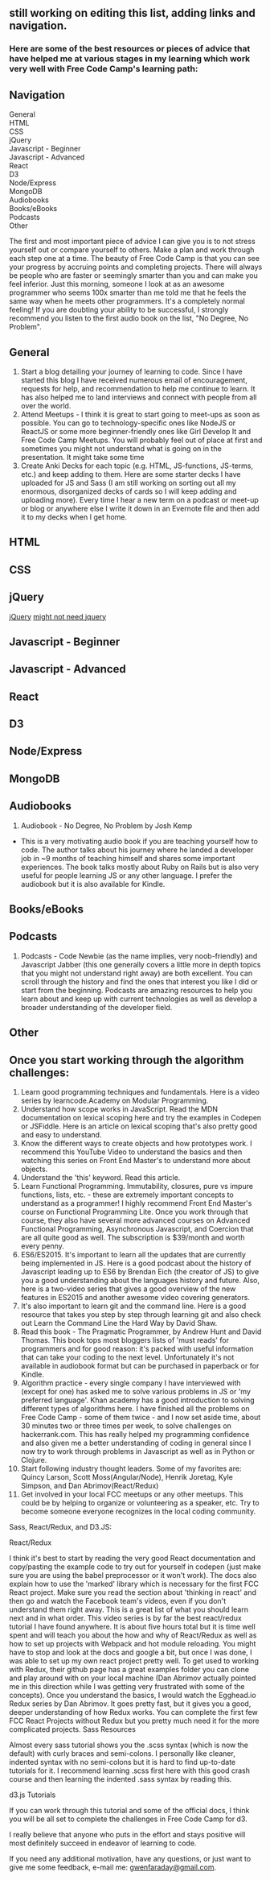 ## still working on editing this list, adding links and navigation.

### Here are some of the best resources or pieces of advice that have helped me at various stages in my learning which work very well with Free Code Camp's learning path:

## Navigation

General <br>
HTML <br>
CSS <br>
jQuery <br>
Javascript - Beginner <br>
Javascript - Advanced <br>
React <br>
D3 <br>
Node/Express <br>
MongoDB <br>
Audiobooks <br>
Books/eBooks <br>
Podcasts <br>
Other

The first and most important piece of advice I can give you is to not stress yourself out or compare yourself to others. Make a plan and work through each step one at a time. The beauty of Free Code Camp is that you can see your progress by accruing points and completing projects. There will always be people who are faster or seemingly smarter than you and can make you feel inferior. Just this morning, someone I look at as an awesome programmer who seems 100x smarter than me told me that he feels the same way when he meets other programmers. It's a completely normal feeling! If you are doubting your ability to be successful, I strongly recommend you listen to the first audio book on the list, "No Degree, No Problem".

## General

1. Start a blog detailing your journey of learning to code. Since I have started this blog I have received numerous email of encouragement, requests for help, and recommendation to help me continue to learn. It has also helped me to land interviews and connect with people from all over the world.
1. Attend Meetups - I think it is great to start going to meet-ups as soon as possible. You can go to technology-specific ones like NodeJS or ReactJS or some more beginner-friendly ones like Girl Develop It and Free Code Camp Meetups. You will probably feel out of place at first and sometimes you might not understand what is going on in the presentation. It might take some time
1. Create Anki Decks for each topic (e.g. HTML, JS-functions, JS-terms, etc.) and keep adding to them. Here are some starter decks I have uploaded for JS and Sass (I am still working on sorting out all my enormous, disorganized decks of cards so I will keep adding and uploading more). Every time I hear a new term on a podcast or meet-up or blog or anywhere else I write it down in an Evernote file and then add it to my decks when I get home.

## HTML

## CSS

## jQuery

[jQuery](http://ilikekillnerds.com/2015/02/stop-writing-slow-javascript/)
[might not need jquery](http://youmightnotneedjquery.com/)

## Javascript - Beginner

## Javascript - Advanced

## React

## D3

## Node/Express

## MongoDB

## Audiobooks

1. Audiobook - No Degree, No Problem by Josh Kemp
  - This is a very motivating audio book if you are teaching yourself how to code. The author talks about his journey where he landed a developer job in ~9 months of teaching himself and shares some important experiences. The book talks mostly about Ruby on Rails but is also very useful for people learning JS or any other language. I prefer the audiobook but it is also available for Kindle.
  
## Books/eBooks
  
## Podcasts

1. Podcasts - Code Newbie (as the name implies, very noob-friendly) and Javascript Jabber (this one generally covers a little more in depth topics that you might not understand right away) are both excellent. You can scroll through the history and find the ones that interest you like I did or start from the beginning. Podcasts are amazing resources to help you learn about and keep up with current technologies as well as develop a broader understanding of the developer field.

## Other








## Once you start working through the algorithm challenges:

1. Learn good programming techniques and fundamentals. Here is a video series by learncode.Academy on Modular Programming.
1. Understand how scope works in JavaScript. Read the MDN documentation on lexical scoping here and try the examples in Codepen or JSFiddle. Here is an article on lexical scoping that's also pretty good and easy to understand.
1. Know the different ways to create objects and how prototypes work. I recommend this YouTube Video to understand the basics and then watching this series on Front End Master's to understand more about objects.
1. Understand the 'this' keyword. Read this article.
1. Learn Functional Programming. Immutability, closures, pure vs impure functions, lists, etc. - these are extremely important concepts to understand as a programmer! I highly recommend Front End Master's course on Functional Programming Lite. Once you work through that course, they also have several more advanced courses on Advanced Functional Programming, Asynchronous Javascript, and Coercion that are all quite good as well. The subscription is $39/month and worth every penny.
1. ES6/ES2015. It's important to learn all the updates that are currently being implemented in JS. Here is a good podcast about the history of Javascript leading up to ES6 by Brendan Eich (the creator of JS) to give you a good understanding about the languages history and future. Also, here is a two-video series that gives a good overview of the new features in ES2015 and another awesome video covering generators.
1. It's also important to learn git and the command line. Here is a good resource that takes you step by step through learning git and also check out Learn the Command Line the Hard Way by David Shaw.
1. Read this book - The Pragmatic Programmer, by Andrew Hunt and David Thomas. This book tops most bloggers lists of 'must reads' for programmers and for good reason: it's packed with useful information that can take your coding to the next level. Unfortunately it's not available in audiobook format but can be purchased in paperback or for Kindle.
1. Algorithm practice - every single company I have interviewed with (except for one) has asked me to solve various problems in JS or 'my preferred language'. Khan academy has a good introduction to solving different types of algorithms here. I have finished all the problems on Free Code Camp - some of them twice - and I now set aside time, about 30 minutes two or three times per week, to solve challenges on hackerrank.com. This has really helped my programming confidence and also given me a better understanding of coding in general since I now try to work through problems in Javascript as well as in Python or Clojure.
1. Start following industry thought leaders. Some of my favorites are: Quincy Larson, Scott Moss(Angular/Node), Henrik Joretag, Kyle Simpson, and Dan Abrimov(React/Redux)
1. Get involved in your local FCC meetups or any other meetups. This could be by helping to organize or volunteering as a speaker, etc. Try to become someone everyone recognizes in the local coding community.

Sass, React/Redux, and D3.JS:

React/Redux

I think it's best to start by reading the very good React documentation and copy/pasting the example code to try out for yourself in codepen (just make sure you are using the babel preprocessor or it won't work). The docs also explain how to use the 'marked' library which is necessary for the first FCC React project. Make sure you read the section about 'thinking in react' and then go and watch the Facebook team's videos, even if you don't understand them right away.
This is a great list of what you should learn next and in what order.
This video series is by far the best react/redux tutorial I have found anywhere. It is about five hours total but it is time well spent and will teach you about the how and why of React/Redux as well as how to set up projects with Webpack and hot module reloading. You might have to stop and look at the docs and google a bit, but once I was done, I was able to set up my own react project pretty well.
To get used to working with Redux, their github page has a great examples folder you can clone and play around with on your local machine (Dan Abrimov actually pointed me in this direction while I was getting very frustrated with some of the concepts).
Once you understand the basics, I would watch the Egghead.io Redux series by Dan Abrimov. It goes pretty fast, but it gives you a good, deeper understanding of how Redux works. You can complete the first few FCC React Projects without Redux but you pretty much need it for the more complicated projects.
Sass Resources

Almost every sass tutorial shows you the .scss syntax (which is now the default) with curly braces and semi-colons. I personally like cleaner, indented syntax with no semi-colons but it is hard to find up-to-date tutorials for it. I recommend learning .scss first here with this good crash course and then learning the indented .sass syntax by reading this.

d3.js Tutorials

If you can work through this tutorial and some of the official docs, I think you will be all set to complete the challenges in Free Code Camp for d3.




I really believe that anyone who puts in the effort and stays positive will most definitely succeed in endeavor of learning to code.

If you need any additional motivation, have any questions, or just want to give me some feedback, e-mail me: gwenfaraday@gmail.com.
